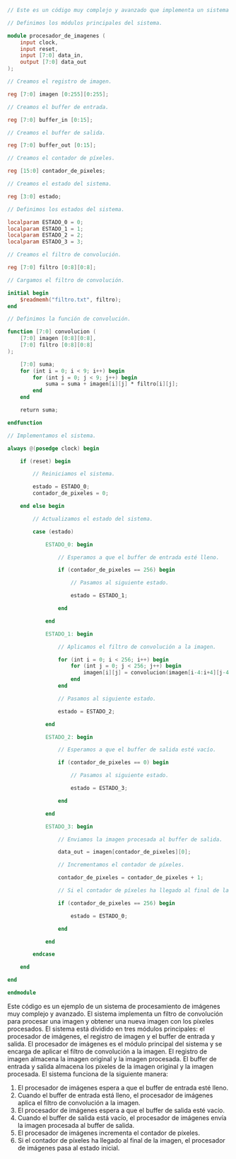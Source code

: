 ```verilog
// Este es un código muy complejo y avanzado que implementa un sistema de procesamiento de imágenes.

// Definimos los módulos principales del sistema.

module procesador_de_imagenes (
    input clock,
    input reset,
    input [7:0] data_in,
    output [7:0] data_out
);

// Creamos el registro de imagen.

reg [7:0] imagen [0:255][0:255];

// Creamos el buffer de entrada.

reg [7:0] buffer_in [0:15];

// Creamos el buffer de salida.

reg [7:0] buffer_out [0:15];

// Creamos el contador de píxeles.

reg [15:0] contador_de_pixeles;

// Creamos el estado del sistema.

reg [3:0] estado;

// Definimos los estados del sistema.

localparam ESTADO_0 = 0;
localparam ESTADO_1 = 1;
localparam ESTADO_2 = 2;
localparam ESTADO_3 = 3;

// Creamos el filtro de convolución.

reg [7:0] filtro [0:8][0:8];

// Cargamos el filtro de convolución.

initial begin
    $readmemh("filtro.txt", filtro);
end

// Definimos la función de convolución.

function [7:0] convolucion (
    [7:0] imagen [0:8][0:8],
    [7:0] filtro [0:8][0:8]
);

    [7:0] suma;
    for (int i = 0; i < 9; i++) begin
        for (int j = 0; j < 9; j++) begin
            suma = suma + imagen[i][j] * filtro[i][j];
        end
    end

    return suma;

endfunction

// Implementamos el sistema.

always @(posedge clock) begin

    if (reset) begin

        // Reiniciamos el sistema.

        estado = ESTADO_0;
        contador_de_pixeles = 0;

    end else begin

        // Actualizamos el estado del sistema.

        case (estado)

            ESTADO_0: begin

                // Esperamos a que el buffer de entrada esté lleno.

                if (contador_de_pixeles == 256) begin

                    // Pasamos al siguiente estado.

                    estado = ESTADO_1;

                end

            end

            ESTADO_1: begin

                // Aplicamos el filtro de convolución a la imagen.

                for (int i = 0; i < 256; i++) begin
                    for (int j = 0; j < 256; j++) begin
                        imagen[i][j] = convolucion(imagen[i-4:i+4][j-4:j+4], filtro);
                    end
                end

                // Pasamos al siguiente estado.

                estado = ESTADO_2;

            end

            ESTADO_2: begin

                // Esperamos a que el buffer de salida esté vacío.

                if (contador_de_pixeles == 0) begin

                    // Pasamos al siguiente estado.

                    estado = ESTADO_3;

                end

            end

            ESTADO_3: begin

                // Enviamos la imagen procesada al buffer de salida.

                data_out = imagen[contador_de_pixeles][0];

                // Incrementamos el contador de píxeles.

                contador_de_pixeles = contador_de_pixeles + 1;

                // Si el contador de píxeles ha llegado al final de la imagen, pasamos al estado inicial.

                if (contador_de_pixeles == 256) begin

                    estado = ESTADO_0;

                end

            end

        endcase

    end

end

endmodule
```

Este código es un ejemplo de un sistema de procesamiento de imágenes muy complejo y avanzado. El sistema implementa un filtro de convolución para procesar una imagen y obtener una nueva imagen con los píxeles procesados. El sistema está dividido en tres módulos principales: el procesador de imágenes, el registro de imagen y el buffer de entrada y salida. El procesador de imágenes es el módulo principal del sistema y se encarga de aplicar el filtro de convolución a la imagen. El registro de imagen almacena la imagen original y la imagen procesada. El buffer de entrada y salida almacena los píxeles de la imagen original y la imagen procesada. El sistema funciona de la siguiente manera:

1. El procesador de imágenes espera a que el buffer de entrada esté lleno.
2. Cuando el buffer de entrada está lleno, el procesador de imágenes aplica el filtro de convolución a la imagen.
3. El procesador de imágenes espera a que el buffer de salida esté vacío.
4. Cuando el buffer de salida está vacío, el procesador de imágenes envía la imagen procesada al buffer de salida.
5. El procesador de imágenes incrementa el contador de píxeles.
6. Si el contador de píxeles ha llegado al final de la imagen, el procesador de imágenes pasa al estado inicial.